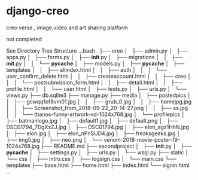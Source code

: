 # django-creo
creo verse , image,video and art sharing platform


not completed 

See Directory Tree Structure
...bash
.
├── creo
│   ├── admin.py
│   ├── apps.py
│   ├── forms.py
│   ├── __init__.py
│   ├── migrations
│   │   ├── __init__.py
│   │   └── __pycache__
│   ├── models.py
│   ├── __pycache__
│   ├── templates
│   │   ├── allindex.html
│   │   ├── auth
│   │   │   └── user_confirm_delete.html
│   │   ├── createaccount.html
│   │   ├── creo
│   │   │   └── postsubmission_form.html
│   │   ├── detail.html
│   │   ├── profile.html
│   │   └── user.html
│   ├── tests.py
│   ├── urls.py
│   └── views.py
├── db.sqlite3
├── manage.py
├── media
│   ├── postedpics
│   │   ├── gcwqq1of8vm01.jpg
│   │   ├── grub_0.jpg
│   │   ├── homejpg.jpg
│   │   ├── Screenshot_from_2018-09-22_20-14-27.png
│   │   ├── ss.jpg
│   │   └── thanos-funny-artwork-xd-1024x768.jpg
│   └── profilepics
│       ├── batmanlogo.jpg
│       ├── default1.jpg
│       ├── default.png
│       ├── DSC01794_7DgXxZJ.jpg
│       ├── DSC01794.jpg
│       ├── elon_agz1HhN.jpg
│       ├── elon.jpg
│       ├── elon_nPnSUD4.jpg
│       ├── freaksgeeks.jpg
│       ├── img5.jpg
│       ├── neo.png
│       └── venom-2018-movie-poster-f9-1024x768.jpg
├── README.md
├── secondproject
│   ├── __init__.py
│   ├── __pycache__
│   ├── settings.py
│   ├── urls.py
│   └── wsgi.py
├── static
│   └── css
│       ├── intro.css
│       ├── logsign.css
│       └── main.css
└── templates
    ├── base.html
    ├── home.html
    ├── index.html
    └── signin.html
...



